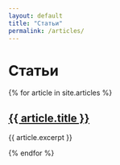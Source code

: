 ```yaml
---
layout: default
title: "Статьи"
permalink: /articles/
---
```


<h1>Статьи</h1>
{% for article in site.articles %}
  <h2><a href="{{ article.url | relative_url }}">{{ article.title }}</a></h2>
  <p>{{ article.excerpt }}</p>
{% endfor %}

